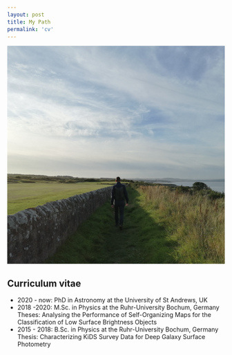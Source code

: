 ```yaml
---
layout: post
title: My Path
permalink: 'cv'
---
```

[<img src="/images/golf.jpg" class="fit image">](/cv)

## Curriculum vitae
+ 2020 - now: PhD in Astronomy at the University of St Andrews, UK
+ 2018 -2020: M.Sc. in Physics at the Ruhr-University Bochum, Germany  
Theses: Analysing the Performance of Self-Organizing Maps for the Classification of Low Surface Brightness Objects
+ 2015 - 2018: B.Sc. in Physics at the Ruhr-University Bochum, Germany  
Thesis: Characterizing KiDS Survey Data for Deep Galaxy Surface Photometry 

